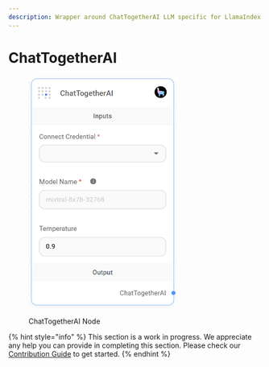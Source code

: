 ```yaml
---
description: Wrapper around ChatTogetherAI LLM specific for LlamaIndex.
---
```


# ChatTogetherAI

<figure><img src="../../../.gitbook/assets/up-014.png" alt="" width="296"><figcaption><p>ChatTogetherAI Node</p></figcaption></figure>

{% hint style="info" %}
This section is a work in progress. We appreciate any help you can provide in completing this section. Please check our [Contribution Guide](../../../contributing/) to get started.
{% endhint %}
